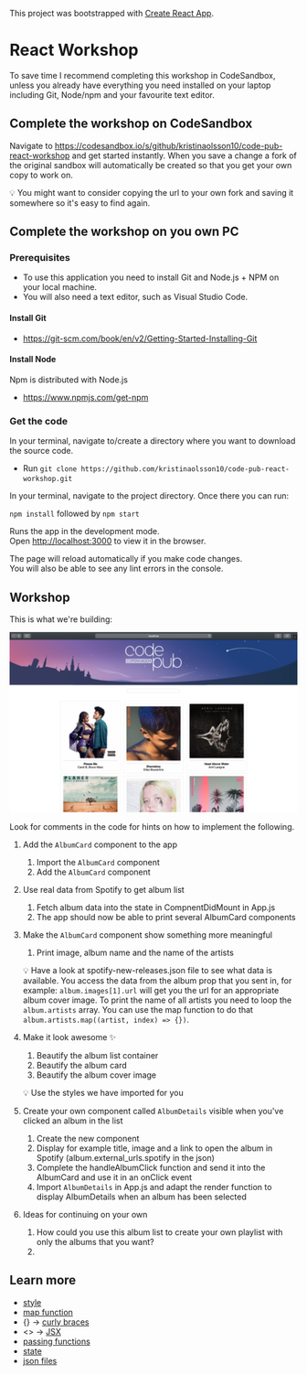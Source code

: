 This project was bootstrapped with [Create React App](https://github.com/facebook/create-react-app).

# React Workshop

To save time I recommend completing this workshop in CodeSandbox, unless you already have everything you need installed on your laptop including Git, Node/npm and your favourite text editor. 

## Complete the workshop on CodeSandbox

Navigate to https://codesandbox.io/s/github/kristinaolsson10/code-pub-react-workshop and get started instantly. When you save a change a fork of the original sandbox will automatically be created so that you get your own copy to work on. 

   💡 You might want to consider copying the url to your own fork and saving it somewhere so it's easy to find again.

## Complete the workshop on you own PC

### Prerequisites

- To use this application you need to install Git and Node.js + NPM on your local machine.
- You will also need a text editor, such as Visual Studio Code.

#### Install Git
- https://git-scm.com/book/en/v2/Getting-Started-Installing-Git

#### Install Node
Npm is distributed with Node.js
- https://www.npmjs.com/get-npm

### Get the code

In your terminal, navigate to/create a directory where you want to download the source code.
- Run `git clone https://github.com/kristinaolsson10/code-pub-react-workshop.git`

In your terminal, navigate to the project directory. Once there you can run:

`npm install` followed by `npm start`

Runs the app in the development mode.<br>
Open [http://localhost:3000](http://localhost:3000) to view it in the browser.

The page will reload automatically if you make code changes.<br>
You will also be able to see any lint errors in the console.

## Workshop

This is what we're building:

<img src="Playlist.png" alt="Preview" width="550"/>

Look for comments in the code for hints on how to implement the following.

1. Add the `AlbumCard` component to the app
   1. Import the `AlbumCard` component
   1. Add the `AlbumCard` component

1. Use real data from Spotify to get album list
    1. Fetch album data into the state in  CompnentDidMount in App.js
    1. The app should now be able to print several AlbumCard components

1. Make the `AlbumCard` component show something more meaningful
   1. Print image, album name and the name of the artists

   💡 Have a look at spotify-new-releases.json file to see what data is available. You access the data from the album prop that you sent in, for example: ```album.images[1].url``` will get you the url for an appropriate album cover image. To print the name of all artists you need to loop the ```album.artists``` array. You can use the map function to do that `album.artists.map((artist, index) => {})`.

1. Make it look awesome ✨

   1. Beautify the album list container
   1. Beautify the album card
   1. Beautify the album cover image

   💡 Use the styles we have imported for you

1. Create your own component called `AlbumDetails` visible when you've clicked an album in the list
    1. Create the new component
    1. Display for example title, image and a link to open the album in Spotify (album.external_urls.spotify in the json)
    1. Complete the handleAlbumClick function and send it into the AlbumCard and use it in an onClick event
    1. Import `AlbumDetails` in App.js and adapt the render function to display AlbumDetails when an album has been selected

1. Ideas for continuing on your own
    1. How could you use this album list to create your own playlist with only the albums that you want?
    1. 

## Learn more

- [style](https://reactjs.org/docs/faq-styling.html)
- [map function](https://developer.mozilla.org/en-US/docs/Web/JavaScript/Reference/Global_Objects/Array/map)
- {} → [curly braces](https://stackoverflow.com/questions/43904825/what-do-curly-braces-mean-in-jsx-react)
- <> → [JSX](https://reactjs.org/docs/introducing-jsx.html)
- [passing functions](https://reactjs.org/docs/faq-functions.html)
- [state](https://reactjs.org/docs/faq-state.html)
- [json files](https://fileinfo.com/extension/json)
